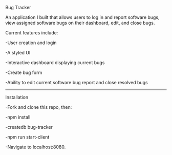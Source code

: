 Bug Tracker

An application I built that allows users to log in and report software bugs, view assigned software bugs on their dashboard, edit, and close bugs.

Current features include:

-User creation and login

-A styled UI

-Interactive dashboard displaying current bugs

-Create bug form

-Ability to edit current software bug report and close resolved bugs


____________________________________________________________________________________________________________________________________________________________


Installation

-Fork and clone this repo, then:

-npm install

-createdb bug-tracker

-npm run start-client

-Navigate to localhost:8080.






